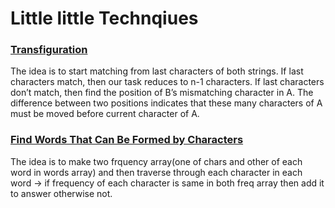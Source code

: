 # Little little Technqiues


### [Transfiguration](https://practice.geeksforgeeks.org/problems/b6b3297ccfb1ad5f66a9c2b92979170417adf114/1)
The idea is to start matching from last characters of both strings. If last characters match, then our task reduces to n-1 characters. If last characters don’t match, then find the position of B’s mismatching character in A. The difference between two positions indicates that these many characters of A must be moved before current character of A. 

### [Find Words That Can Be Formed by Characters](https://leetcode.com/problems/find-words-that-can-be-formed-by-characters/)
The idea is to make two frquency array(one of chars and other of each word in words array) and then traverse through each character in each word -> if frequency of each character is same in both freq array then add it to answer otherwise not.


